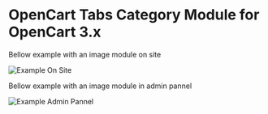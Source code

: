 # OpenCart Tabs Category Module for OpenCart 3.x

Bellow example with an image module on site

![Example On Site](https://github.com/azikooo777/opencart-category-tab-module/blob/master/images/example-1.png)

Bellow example with an image module in admin pannel

![Example Admin Pannel](https://github.com/azikooo777/opencart-category-tab-module/blob/master/images/example-2.png)
